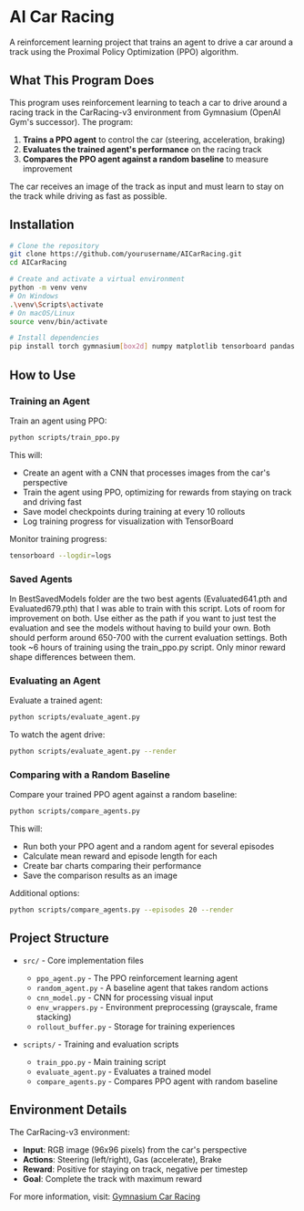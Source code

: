 # AI Car Racing

A reinforcement learning project that trains an agent to drive a car around a track using the Proximal Policy Optimization (PPO) algorithm.

## What This Program Does

This program uses reinforcement learning to teach a car to drive around a racing track in the CarRacing-v3 environment from Gymnasium (OpenAI Gym's successor). The program:

1. **Trains a PPO agent** to control the car (steering, acceleration, braking)
2. **Evaluates the trained agent's performance** on the racing track
3. **Compares the PPO agent against a random baseline** to measure improvement

The car receives an image of the track as input and must learn to stay on the track while driving as fast as possible.

## Installation

```bash
# Clone the repository
git clone https://github.com/yourusername/AICarRacing.git
cd AICarRacing

# Create and activate a virtual environment
python -m venv venv
# On Windows
.\venv\Scripts\activate
# On macOS/Linux
source venv/bin/activate

# Install dependencies
pip install torch gymnasium[box2d] numpy matplotlib tensorboard pandas
```

## How to Use

### Training an Agent

Train an agent using PPO:

```bash
python scripts/train_ppo.py
```

This will:
- Create an agent with a CNN that processes images from the car's perspective
- Train the agent using PPO, optimizing for rewards from staying on track and driving fast
- Save model checkpoints during training at every 10 rollouts
- Log training progress for visualization with TensorBoard

Monitor training progress:

```bash
tensorboard --logdir=logs
```

### Saved Agents

In BestSavedModels folder are the two best agents (Evaluated641.pth and Evaluated679.pth) that I was able to train with this script. Lots of room for improvement on both.
Use either as the path if you want to just test the evaluation and see the models without having to build your own.
Both should perform around 650-700 with the current evaluation settings. 
Both took ~6 hours of training using the train_ppo.py script. Only minor reward shape differences between them. 

### Evaluating an Agent

Evaluate a trained agent:

```bash
python scripts/evaluate_agent.py
```

To watch the agent drive:

```bash
python scripts/evaluate_agent.py --render
```

### Comparing with a Random Baseline

Compare your trained PPO agent against a random baseline:

```bash
python scripts/compare_agents.py
```

This will:
- Run both your PPO agent and a random agent for several episodes
- Calculate mean reward and episode length for each
- Create bar charts comparing their performance
- Save the comparison results as an image

Additional options:

```bash
python scripts/compare_agents.py --episodes 20 --render
```

## Project Structure

- `src/` - Core implementation files
  - `ppo_agent.py` - The PPO reinforcement learning agent
  - `random_agent.py` - A baseline agent that takes random actions
  - `cnn_model.py` - CNN for processing visual input
  - `env_wrappers.py` - Environment preprocessing (grayscale, frame stacking)
  - `rollout_buffer.py` - Storage for training experiences

- `scripts/` - Training and evaluation scripts
  - `train_ppo.py` - Main training script
  - `evaluate_agent.py` - Evaluates a trained model
  - `compare_agents.py` - Compares PPO agent with random baseline

## Environment Details

The CarRacing-v3 environment:
- **Input**: RGB image (96x96 pixels) from the car's perspective
- **Actions**: Steering (left/right), Gas (accelerate), Brake
- **Reward**: Positive for staying on track, negative per timestep
- **Goal**: Complete the track with maximum reward

For more information, visit: [Gymnasium Car Racing](https://gymnasium.farama.org/environments/box2d/car_racing/)
